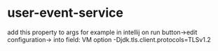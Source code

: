 # user-event-service
add this property to args 
for example in intellij on run button->edit configuration-> into field: VM option
-Djdk.tls.client.protocols=TLSv1.2
